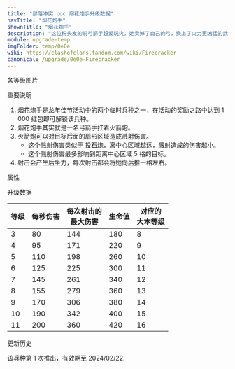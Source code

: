 ```yaml
---
title: "部落冲突 coc 烟花炮手升级数据"
navTitle: "烟花炮手"
shownTitle: "烟花炮手"
description: "这位粉头发的前弓箭手超爱玩火，她卖掉了自己的弓，换上了火力更凶猛的武器。烟花炮手会向离她最近的目标发射威力巨大、效果华丽的烟花，但每次攻击的后坐力会使她略微后退。她可以让农历新年的夜空变得绚丽多彩，但要记得别在她周围留下任何可燃物。"
module: upgrade-temp
imgFolder: temp/0e0e
wiki: https://clashofclans.fandom.com/wiki/Firecracker
canonical: /upgrade/0e0e-Firecracker
---
```


<UnitInfo :folder="$frontmatter.imgFolder" imgSrc="Firecracker_info.png" :imgAlt="$frontmatter.navTitle" :description="$frontmatter.description" />

<SmallTitle>各等级图片</SmallTitle>

<Panel>
    <UnitImgGroup :folder="$frontmatter.imgFolder">
        <UnitImg imgTitle="所有等级" imgSrc="Firecracker1.png" />
    </UnitImgGroup>
</Panel>

<SmallTitle>重要说明</SmallTitle>

1. 烟花炮手是龙年佳节活动中的两个临时兵种之一，在活动的奖励之路中达到 1 000 红包即可解锁该兵种。
2. 烟花炮手其实就是一名弓箭手扛着火箭炮。
3. 火箭炮可以对目标后面的扇形区域造成溅射伤害。
   - 这个溅射伤害类似于 [投石炮](/upgrade/030e-Scattershot)，离中心区域越远，溅射造成的伤害越小。
   - 这个溅射伤害最多影响到距离中心区域 5 格的目标。
4. 射击会产生后坐力，每次射击都会将她向后推一格左右。

<SmallTitle>属性</SmallTitle>

<UnitProperties>
    <UnitProperty pKey="攻击偏好" pValue="无" />
    <UnitProperty pKey="伤害类型" pValue="范围伤害" />
    <UnitProperty pKey="攻击的目标" pValue="地面和空中目标" />
    <UnitProperty pKey="占据人口" pValue="10" />
    <UnitProperty pKey="移动速度" pValue="2.5 格/秒" />
    <UnitProperty pKey="攻击速度" pValue="1.8 秒/次" />
    <UnitProperty pKey="攻击距离" pValue="6 格" />
    <UnitProperty pKey="所需训练营等级" pValue="1" />
    <UnitProperty pKey="所需大本等级" pValue="8" />    
    <UnitProperty pKey="训练时间" pValue="60" :isTrainingTime="true" />
</UnitProperties>

<SmallTitle>升级数据</SmallTitle>

<UnitTable>

| 等级 | 每秒伤害 |每次射击的<br>最大伤害| 生命值 |对应的<br>大本等级|
| ---- |   ---   |         ---        |   ---  |        ----     |
|   3  |    80   |         144        |   180  |         8       |
|   4  |    95   |         171        |   220  |         9       |
|   5  |   110   |         198        |   260  |        10       |
|   6  |   125   |         225        |   300  |        11       |
|   7  |   145   |         261        |   340  |        12       |
|   8  |   155   |         279        |   360  |        13       |
|   9  |   170   |         306        |   380  |        14       |
|  10  |   190   |         342        |   400  |        15       |
|  11  |   200   |         360        |   420  |        16       |
</UnitTable>

<SmallTitle>更新历史</SmallTitle>

<Timeline>
    <TimelineItem date="2024/02/08">
        <TimelineRow>该兵种第 1 次推出，有效期至 2024/02/22.</TimelineRow>
    </TimelineItem>
    <TimelineItem :historyBottom="true" />
</Timeline>